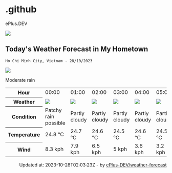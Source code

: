 # .github
ePlus.DEV

![](https://komarev.com/ghpvc/?username=ePlus-DEV&style=for-the-badge)

## Today's Weather Forecast in My Hometown



`Ho Chi Minh City, Vietnam - 28/10/2023`

<img src="https://cdn.weatherapi.com/weather/64x64/day/302.png" />

Moderate rain


<table>
    <tr>
        <th>Hour</th>
        <td>00:00</td><td>01:00</td><td>02:00</td><td>03:00</td><td>04:00</td><td>05:00</td><td>06:00</td><td>07:00</td><td>08:00</td><td>09:00</td><td>10:00</td><td>11:00</td><td>12:00</td><td>13:00</td><td>14:00</td><td>15:00</td><td>16:00</td><td>17:00</td><td>18:00</td><td>19:00</td><td>20:00</td><td>21:00</td><td>22:00</td><td>23:00</td>
    </tr>
    <tr>
        <th>Weather</th>
        <td><img src="https://cdn.weatherapi.com/weather/64x64/night/176.png"></img></td><td><img src="https://cdn.weatherapi.com/weather/64x64/night/116.png"></img></td><td><img src="https://cdn.weatherapi.com/weather/64x64/night/116.png"></img></td><td><img src="https://cdn.weatherapi.com/weather/64x64/night/116.png"></img></td><td><img src="https://cdn.weatherapi.com/weather/64x64/night/116.png"></img></td><td><img src="https://cdn.weatherapi.com/weather/64x64/night/116.png"></img></td><td><img src="https://cdn.weatherapi.com/weather/64x64/day/113.png"></img></td><td><img src="https://cdn.weatherapi.com/weather/64x64/day/113.png"></img></td><td><img src="https://cdn.weatherapi.com/weather/64x64/day/116.png"></img></td><td><img src="https://cdn.weatherapi.com/weather/64x64/day/176.png"></img></td><td><img src="https://cdn.weatherapi.com/weather/64x64/day/176.png"></img></td><td><img src="https://cdn.weatherapi.com/weather/64x64/day/353.png"></img></td><td><img src="https://cdn.weatherapi.com/weather/64x64/day/353.png"></img></td><td><img src="https://cdn.weatherapi.com/weather/64x64/day/299.png"></img></td><td><img src="https://cdn.weatherapi.com/weather/64x64/day/353.png"></img></td><td><img src="https://cdn.weatherapi.com/weather/64x64/day/200.png"></img></td><td><img src="https://cdn.weatherapi.com/weather/64x64/day/353.png"></img></td><td><img src="https://cdn.weatherapi.com/weather/64x64/day/263.png"></img></td><td><img src="https://cdn.weatherapi.com/weather/64x64/night/113.png"></img></td><td><img src="https://cdn.weatherapi.com/weather/64x64/night/116.png"></img></td><td><img src="https://cdn.weatherapi.com/weather/64x64/night/176.png"></img></td><td><img src="https://cdn.weatherapi.com/weather/64x64/night/113.png"></img></td><td><img src="https://cdn.weatherapi.com/weather/64x64/night/113.png"></img></td><td><img src="https://cdn.weatherapi.com/weather/64x64/night/176.png"></img></td>
    </tr>
    <tr>
        <th>Condition</th>
        <td width="200px">Patchy rain possible</td><td width="200px">Partly cloudy</td><td width="200px">Partly cloudy</td><td width="200px">Partly cloudy</td><td width="200px">Partly cloudy</td><td width="200px">Partly cloudy</td><td width="200px">Sunny</td><td width="200px">Sunny</td><td width="200px">Partly cloudy</td><td width="200px">Patchy rain possible</td><td width="200px">Patchy rain possible</td><td width="200px">Light rain shower</td><td width="200px">Light rain shower</td><td width="200px">Moderate rain at times</td><td width="200px">Light rain shower</td><td width="200px">Thundery outbreaks possible</td><td width="200px">Light rain shower</td><td width="200px">Patchy light drizzle</td><td width="200px">Clear</td><td width="200px">Partly cloudy</td><td width="200px">Patchy rain possible</td><td width="200px">Clear</td><td width="200px">Clear</td><td width="200px">Patchy rain possible</td>
    </tr>
    <tr>
        <th>Temperature</th>
        <td>24.8 °C</td><td>24.7 °C</td><td>24.6 °C</td><td>24.5 °C</td><td>24.6 °C</td><td>24.5 °C</td><td>24.6 °C</td><td>25.9 °C</td><td>29 °C</td><td>29.4 °C</td><td>30.7 °C</td><td>31.5 °C</td><td>32.1 °C</td><td>31.9 °C</td><td>30.9 °C</td><td>30.5 °C</td><td>29.9 °C</td><td>28.4 °C</td><td>27.1 °C</td><td>26.5 °C</td><td>26.2 °C</td><td>25.9 °C</td><td>25.7 °C</td><td>25.5 °C</td>
    </tr>
    <tr>
        <th>Wind</th>
        <td>8.3 kph</td><td>7.9 kph</td><td>6.5 kph</td><td>5 kph</td><td>3.6 kph</td><td>3.2 kph</td><td>3.2 kph</td><td>4 kph</td><td>3.6 kph</td><td>1.8 kph</td><td>2.9 kph</td><td>1.8 kph</td><td>1.8 kph</td><td>3.2 kph</td><td>6.5 kph</td><td>7.9 kph</td><td>9 kph</td><td>10.1 kph</td><td>9.7 kph</td><td>9.4 kph</td><td>9 kph</td><td>9 kph</td><td>9 kph</td><td>8.6 kph</td>
    </tr>
</table>


<div align="right">
    Updated at: 2023-10-28T02:03:23Z - by <a target="_blank"
        href="https://github.com/ePlus-DEV/weather-forecast">ePlus-DEV/weather-forecast</a>
</div>
